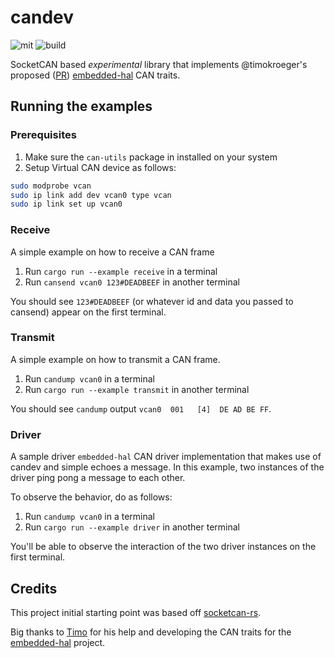 # candev

![mit](https://img.shields.io/github/license/reneherrero/candev)
![build](https://img.shields.io/github/workflow/status/reneherrero/candev/Continuous%20Integration)

SocketCAN based *experimental* library that implements @timokroeger's proposed ([PR](https://github.com/rust-embedded/embedded-hal/pull/212)) [embedded-hal](https://github.com/timokroeger/embedded-hal/tree/can) CAN traits.

## Running the examples

### Prerequisites

1. Make sure the `can-utils` package in installed on your system
2. Setup Virtual CAN device as follows:
```bash
sudo modprobe vcan
sudo ip link add dev vcan0 type vcan
sudo ip link set up vcan0
```

### Receive

A simple example on how to receive a CAN frame

1. Run `cargo run --example receive` in a terminal
2. Run `cansend vcan0 123#DEADBEEF` in another terminal

You should see `123#DEADBEEF` (or whatever id and data you passed to cansend) appear on the first terminal.

### Transmit 

A simple example on how to transmit a CAN frame.

1. Run `candump vcan0` in a terminal
2. Run `cargo run --example transmit` in another terminal

You should see `candump` output `vcan0  001   [4]  DE AD BE FF`.

### Driver

A sample driver `embedded-hal` CAN driver implementation that makes use of candev and simple echoes a message. In this example, two instances of the driver ping pong a message to each other.

To observe the behavior, do as follows:
1. Run `candump vcan0` in a terminal
2. Run `cargo run --example driver` in another terminal

You'll be able to observe the interaction of the two driver instances on the first terminal.

## Credits

This project initial starting point was based off [socketcan-rs](https://github.com/mbr/socketcan-rs).

Big thanks to [Timo](https://github.com/timokroeger) for his help and developing the CAN traits for the [embedded-hal](https://github.com/rust-embedded/embedded-hal) project.